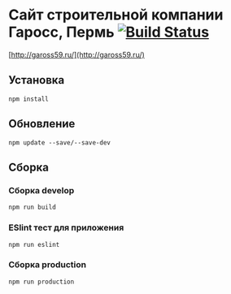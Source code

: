 # Сайт строительной компании Гаросс, Пермь [![Build Status](https://travis-ci.org/igoldyrev/gaross.svg?branch=master)](https://travis-ci.org/igoldyrev/gaross)

[http://gaross59.ru/](http://gaross59.ru/)

## Установка 
```
npm install
```
## Обновление
```
npm update --save/--save-dev
```
## Сборка
### Сборка develop
```
npm run build
```
### ESlint тест для приложения
```
npm run eslint
```
### Сборка production 
```
npm run production
```
